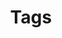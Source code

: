 ---
layout: tags
title: Tags
permalink: /tags/
sidebar: true
order: 6
description: >
  List of all categories & tags in the blog.
---